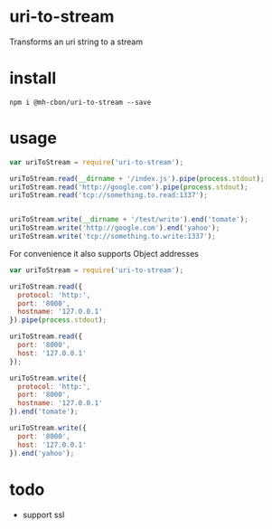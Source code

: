 # uri-to-stream

Transforms an uri string to a stream

# install

```
npm i @mh-cbon/uri-to-stream --save
```

# usage

```js
var uriToStream = require('uri-to-stream');

uriToStream.read(__dirname + '/index.js').pipe(process.stdout);
uriToStream.read('http://google.com').pipe(process.stdout);
uriToStream.read('tcp://something.to.read:1337');


uriToStream.write(__dirname + '/test/write').end('tomate');
uriToStream.write('http://google.com').end('yahoo');
uriToStream.write('tcp://something.to.write:1337');

```

For convenience it also supports Object addresses

```js
var uriToStream = require('uri-to-stream');

uriToStream.read({
  protocol: 'http:',
  port: '8000',
  hostname: '127.0.0.1'
}).pipe(process.stdout);

uriToStream.read({
  port: '8000',
  host: '127.0.0.1'
});

uriToStream.write({
  protocol: 'http:',
  port: '8000',
  hostname: '127.0.0.1'
}).end('tomate');

uriToStream.write({
  port: '8000',
  host: '127.0.0.1'
}).end('yahoo');

```

# todo

- support ssl

